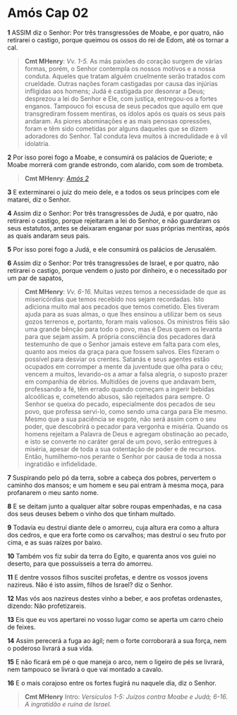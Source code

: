 # Amós Cap 02

**1** 	ASSIM diz o Senhor: Por três transgressões de Moabe, e por quatro, não retirarei o castigo, porque queimou os ossos do rei de Edom, até os tornar a cal.

> **Cmt MHenry**: *Vv. 1-5.* As más paixões do coração surgem de várias formas, porém, o Senhor contempla os nossos motivos e a nossa conduta. Aqueles que tratam alguém cruelmente serão tratados com crueldade. Outras nações foram castigadas por causa das injúrias infligidas aos homens; Judá é castigada por desonrar a Deus; desprezou a lei do Senhor e Ele, com justiça, entregou-os a fortes enganos. Tampouco foi escusa de seus pecados que aquilo em que transgrediram fossem mentiras, os ídolos após os quais os seus pais andaram. As piores abominações e as mais penosas opressões, foram e têm sido cometidas por alguns daqueles que se dizem adoradores do Senhor. Tal conduta leva muitos à incredulidade e à vil idolatria.

**2** 	Por isso porei fogo a Moabe, e consumirá os palácios de Queriote; e Moabe morrerá com grande estrondo, com alarido, com som de trombeta.

> **Cmt MHenry**: *[Amós 2](../30A-Am/02.md#0)*

**3** 	E exterminarei o juiz do meio dele, e a todos os seus príncipes com ele matarei, diz o Senhor.

**4** 	Assim diz o Senhor: Por três transgressões de Judá, e por quatro, não retirarei o castigo, porque rejeitaram a lei do Senhor, e não guardaram os seus estatutos, antes se deixaram enganar por suas próprias mentiras, após as quais andaram seus pais.

**5** 	Por isso porei fogo a Judá, e ele consumirá os palácios de Jerusalém.

**6** 	Assim diz o Senhor: Por três transgressões de Israel, e por quatro, não retirarei o castigo, porque vendem o justo por dinheiro, e o necessitado por um par de sapatos,

> **Cmt MHenry**: *Vv. 6-16.* Muitas vezes temos a necessidade de que as misericórdias que temos recebido nos sejam recordadas. Isto adiciona muito mal aos pecados que temos cometido. Eles tiveram ajuda para as suas almas, o que lhes ensinou a utilizar bem os seus gozos terrenos e, portanto, foram mais valiosos. Os ministros fiéis são uma grande bênção para todo o povo, mas é Deus quem os levanta para que sejam assim. A própria consciência dos pecadores dará testemunho de que o Senhor jamais esteve em falta para com eles, quanto aos meios da graça para que fossem salvos. Eles fizeram o possível para desviar os crentes. Satanás e seus agentes estão ocupados em corromper a mente da juventude que olha para o céu; vencem a muitos, levando-os a amar a falsa alegria, o suposto prazer em companhia de ébrios. Multidões de jovens que andavam bem, professando a fé, têm errado quando começam a ingerir bebidas alcoólicas e, cometendo abusos, são rejeitados para sempre. O Senhor se queixa do pecado, especialmente dos pecados de seu povo, que professa servi-lo, como sendo uma carga para Ele mesmo. Mesmo que a sua paciência se esgote, não será assim com o seu poder, que descobrirá o pecador para vergonha e miséria. Quando os homens rejeitam a Palavra de Deus e agregam obstinação ao pecado, e isto se converte no caráter geral de um povo, serão entregues à miséria, apesar de toda a sua ostentação de poder e de recursos. Então, humilhemo-nos perante o Senhor por causa de toda a nossa ingratidão e infidelidade.

**7** 	Suspirando pelo pó da terra, sobre a cabeça dos pobres, pervertem o caminho dos mansos; e um homem e seu pai entram à mesma moça, para profanarem o meu santo nome.

**8** 	E se deitam junto a qualquer altar sobre roupas empenhadas, e na casa dos seus deuses bebem o vinho dos que tinham multado.

**9** 	Todavia eu destruí diante dele o amorreu, cuja altura era como a altura dos cedros, e que era forte como os carvalhos; mas destruí o seu fruto por cima, e as suas raízes por baixo.

**10** 	Também vos fiz subir da terra do Egito, e quarenta anos vos guiei no deserto, para que possuísseis a terra do amorreu.

**11** 	E dentre vossos filhos suscitei profetas, e dentre os vossos jovens nazireus. Não é isto assim, filhos de Israel? diz o Senhor.

**12** 	Mas vós aos nazireus destes vinho a beber, e aos profetas ordenastes, dizendo: Não profetizareis.

**13** 	Eis que eu vos apertarei no vosso lugar como se aperta um carro cheio de feixes.

**14** 	Assim perecerá a fuga ao ágil; nem o forte corroborará a sua força, nem o poderoso livrará a sua vida.

**15** 	E não ficará em pé o que maneja o arco, nem o ligeiro de pés se livrará, nem tampouco se livrará o que vai montado a cavalo.

**16** 	E o mais corajoso entre os fortes fugirá nu naquele dia, diz o Senhor.


> **Cmt MHenry** Intro: *Versículos 1-5: Juízos contra Moabe e Judá; 6-16. A ingratidão e ruína de Israel.*